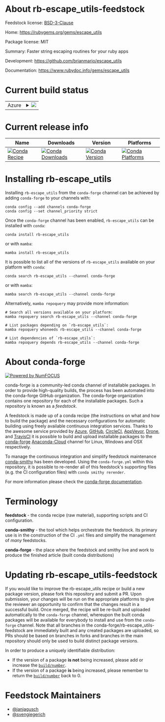 About rb-escape_utils-feedstock
===============================

Feedstock license: [BSD-3-Clause](https://github.com/conda-forge/rb-escape_utils-feedstock/blob/main/LICENSE.txt)

Home: https://rubygems.org/gems/escape_utils

Package license: MIT

Summary: Faster string escaping routines for your ruby apps

Development: https://github.com/brianmario/escape_utils

Documentation: https://www.rubydoc.info/gems/escape_utils

Current build status
====================


<table>
    
  <tr>
    <td>Azure</td>
    <td>
      <details>
        <summary>
          <a href="https://dev.azure.com/conda-forge/feedstock-builds/_build/latest?definitionId=18803&branchName=main">
            <img src="https://dev.azure.com/conda-forge/feedstock-builds/_apis/build/status/rb-escape_utils-feedstock?branchName=main">
          </a>
        </summary>
        <table>
          <thead><tr><th>Variant</th><th>Status</th></tr></thead>
          <tbody><tr>
              <td>linux_64</td>
              <td>
                <a href="https://dev.azure.com/conda-forge/feedstock-builds/_build/latest?definitionId=18803&branchName=main">
                  <img src="https://dev.azure.com/conda-forge/feedstock-builds/_apis/build/status/rb-escape_utils-feedstock?branchName=main&jobName=linux&configuration=linux%20linux_64_" alt="variant">
                </a>
              </td>
            </tr><tr>
              <td>osx_64</td>
              <td>
                <a href="https://dev.azure.com/conda-forge/feedstock-builds/_build/latest?definitionId=18803&branchName=main">
                  <img src="https://dev.azure.com/conda-forge/feedstock-builds/_apis/build/status/rb-escape_utils-feedstock?branchName=main&jobName=osx&configuration=osx%20osx_64_" alt="variant">
                </a>
              </td>
            </tr><tr>
              <td>osx_arm64</td>
              <td>
                <a href="https://dev.azure.com/conda-forge/feedstock-builds/_build/latest?definitionId=18803&branchName=main">
                  <img src="https://dev.azure.com/conda-forge/feedstock-builds/_apis/build/status/rb-escape_utils-feedstock?branchName=main&jobName=osx&configuration=osx%20osx_arm64_" alt="variant">
                </a>
              </td>
            </tr>
          </tbody>
        </table>
      </details>
    </td>
  </tr>
</table>

Current release info
====================

| Name | Downloads | Version | Platforms |
| --- | --- | --- | --- |
| [![Conda Recipe](https://img.shields.io/badge/recipe-rb--escape_utils-green.svg)](https://anaconda.org/conda-forge/rb-escape_utils) | [![Conda Downloads](https://img.shields.io/conda/dn/conda-forge/rb-escape_utils.svg)](https://anaconda.org/conda-forge/rb-escape_utils) | [![Conda Version](https://img.shields.io/conda/vn/conda-forge/rb-escape_utils.svg)](https://anaconda.org/conda-forge/rb-escape_utils) | [![Conda Platforms](https://img.shields.io/conda/pn/conda-forge/rb-escape_utils.svg)](https://anaconda.org/conda-forge/rb-escape_utils) |

Installing rb-escape_utils
==========================

Installing `rb-escape_utils` from the `conda-forge` channel can be achieved by adding `conda-forge` to your channels with:

```
conda config --add channels conda-forge
conda config --set channel_priority strict
```

Once the `conda-forge` channel has been enabled, `rb-escape_utils` can be installed with `conda`:

```
conda install rb-escape_utils
```

or with `mamba`:

```
mamba install rb-escape_utils
```

It is possible to list all of the versions of `rb-escape_utils` available on your platform with `conda`:

```
conda search rb-escape_utils --channel conda-forge
```

or with `mamba`:

```
mamba search rb-escape_utils --channel conda-forge
```

Alternatively, `mamba repoquery` may provide more information:

```
# Search all versions available on your platform:
mamba repoquery search rb-escape_utils --channel conda-forge

# List packages depending on `rb-escape_utils`:
mamba repoquery whoneeds rb-escape_utils --channel conda-forge

# List dependencies of `rb-escape_utils`:
mamba repoquery depends rb-escape_utils --channel conda-forge
```


About conda-forge
=================

[![Powered by
NumFOCUS](https://img.shields.io/badge/powered%20by-NumFOCUS-orange.svg?style=flat&colorA=E1523D&colorB=007D8A)](https://numfocus.org)

conda-forge is a community-led conda channel of installable packages.
In order to provide high-quality builds, the process has been automated into the
conda-forge GitHub organization. The conda-forge organization contains one repository
for each of the installable packages. Such a repository is known as a *feedstock*.

A feedstock is made up of a conda recipe (the instructions on what and how to build
the package) and the necessary configurations for automatic building using freely
available continuous integration services. Thanks to the awesome service provided by
[Azure](https://azure.microsoft.com/en-us/services/devops/), [GitHub](https://github.com/),
[CircleCI](https://circleci.com/), [AppVeyor](https://www.appveyor.com/),
[Drone](https://cloud.drone.io/welcome), and [TravisCI](https://travis-ci.com/)
it is possible to build and upload installable packages to the
[conda-forge](https://anaconda.org/conda-forge) [Anaconda-Cloud](https://anaconda.org/)
channel for Linux, Windows and OSX respectively.

To manage the continuous integration and simplify feedstock maintenance
[conda-smithy](https://github.com/conda-forge/conda-smithy) has been developed.
Using the ``conda-forge.yml`` within this repository, it is possible to re-render all of
this feedstock's supporting files (e.g. the CI configuration files) with ``conda smithy rerender``.

For more information please check the [conda-forge documentation](https://conda-forge.org/docs/).

Terminology
===========

**feedstock** - the conda recipe (raw material), supporting scripts and CI configuration.

**conda-smithy** - the tool which helps orchestrate the feedstock.
                   Its primary use is in the construction of the CI ``.yml`` files
                   and simplify the management of *many* feedstocks.

**conda-forge** - the place where the feedstock and smithy live and work to
                  produce the finished article (built conda distributions)


Updating rb-escape_utils-feedstock
==================================

If you would like to improve the rb-escape_utils recipe or build a new
package version, please fork this repository and submit a PR. Upon submission,
your changes will be run on the appropriate platforms to give the reviewer an
opportunity to confirm that the changes result in a successful build. Once
merged, the recipe will be re-built and uploaded automatically to the
`conda-forge` channel, whereupon the built conda packages will be available for
everybody to install and use from the `conda-forge` channel.
Note that all branches in the conda-forge/rb-escape_utils-feedstock are
immediately built and any created packages are uploaded, so PRs should be based
on branches in forks and branches in the main repository should only be used to
build distinct package versions.

In order to produce a uniquely identifiable distribution:
 * If the version of a package **is not** being increased, please add or increase
   the [``build/number``](https://docs.conda.io/projects/conda-build/en/latest/resources/define-metadata.html#build-number-and-string).
 * If the version of a package **is** being increased, please remember to return
   the [``build/number``](https://docs.conda.io/projects/conda-build/en/latest/resources/define-metadata.html#build-number-and-string)
   back to 0.

Feedstock Maintainers
=====================

* [@janjagusch](https://github.com/janjagusch/)
* [@svengiegerich](https://github.com/svengiegerich/)

